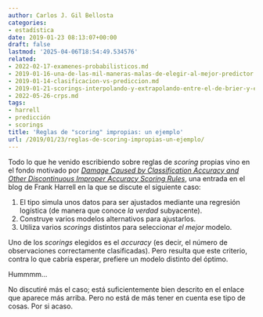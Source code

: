 ```yaml
---
author: Carlos J. Gil Bellosta
categories:
- estadística
date: 2019-01-23 08:13:07+00:00
draft: false
lastmod: '2025-04-06T18:54:49.534576'
related:
- 2022-02-17-examenes-probabilisticos.md
- 2019-01-16-una-de-las-mil-maneras-malas-de-elegir-al-mejor-predictor.md
- 2019-01-14-clasificacion-vs-prediccion.md
- 2019-01-21-scorings-interpolando-y-extrapolando-entre-el-de-brier-y-el-lineal.md
- 2022-05-26-crps.md
tags:
- harrell
- predicción
- scorings
title: 'Reglas de "scoring" impropias: un ejemplo'
url: /2019/01/23/reglas-de-scoring-impropias-un-ejemplo/
---
```


Todo lo que he venido escribiendo sobre reglas de _scoring_ propias vino en el fondo motivado por [_Damage Caused by Classification Accuracy and Other Discontinuous Improper Accuracy Scoring Rules_](http://www.fharrell.com/post/class-damage/), una entrada en el blog de Frank Harrell en la que se discute el siguiente caso:

1. El tipo simula unos datos para ser ajustados mediante una regresión logística (de manera que conoce _la verdad_ subyacente).
2. Construye varios modelos alternativos para ajustarlos.
3. Utiliza varios _scorings_ distintos para seleccionar _el mejor_ modelo.

Uno de los _scorings_ elegidos es el _accuracy_ (es decir, el número de observaciones correctamente clasificadas). Pero resulta que este criterio, contra lo que cabría esperar, prefiere un modelo distinto del óptimo.

Hummmm...

No discutiré más el caso; está suficientemente bien descrito en el enlace que aparece más arriba. Pero no está de más tener en cuenta ese tipo de cosas. Por si acaso.